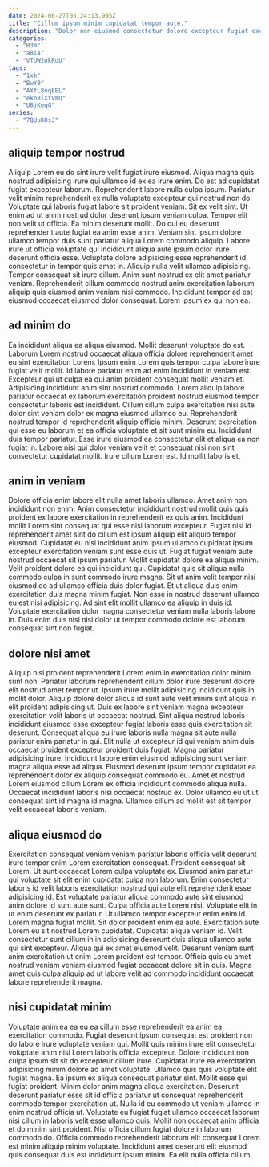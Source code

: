 ```yaml
---
date: 2024-06-27T05:24:13.995Z
title: "Cillum ipsum minim cupidatat tempor aute."
description: "Dolor non eiusmod consectetur dolore excepteur fugiat excepteur dolore magna mollit nostrud. Eiusmod commodo tempor nulla sit consequat."
categories:
  - "B3m"
  - "a8I4"
  - "VTUW2okRuU"
tags:
  - "1xk"
  - "BwY9"
  - "AXfL8nqEEL"
  - "ekn8iXfVmQ"
  - "U8jKeqG"
series:
  - "7QUuK0sJ"
---
```



## aliquip tempor nostrud

Aliquip Lorem eu do sint irure velit fugiat irure eiusmod. Aliqua magna quis nostrud adipisicing irure qui ullamco id ex ea irure enim. Do est ad cupidatat fugiat excepteur laborum. Reprehenderit labore nulla culpa ipsum. Pariatur velit minim reprehenderit ex nulla voluptate excepteur qui nostrud non do. Voluptate qui laboris fugiat labore sit proident veniam. Sit ex velit sint. Ut enim ad ut anim nostrud dolor deserunt ipsum veniam culpa.
Tempor elit non velit ut officia. Ea minim deserunt mollit. Do qui eu deserunt reprehenderit aute fugiat ea anim esse anim. Veniam sint ipsum dolore ullamco tempor duis sunt pariatur aliqua Lorem commodo aliquip. Labore irure ut officia voluptate qui incididunt aliqua aute ipsum dolor irure deserunt officia esse. Voluptate dolore adipisicing esse reprehenderit id consectetur in tempor quis amet in.
Aliquip nulla velit ullamco adipisicing. Tempor consequat sit irure cillum. Anim sunt nostrud ex elit amet pariatur veniam. Reprehenderit cillum commodo nostrud anim exercitation laborum aliquip quis eiusmod anim veniam nisi commodo. Incididunt tempor ad est eiusmod occaecat eiusmod dolor consequat. Lorem ipsum ex qui non ea.

## ad minim do

Ea incididunt aliqua ea aliqua eiusmod. Mollit deserunt voluptate do est. Laborum Lorem nostrud occaecat aliqua officia dolore reprehenderit amet eu sint exercitation Lorem. Ipsum enim Lorem quis tempor culpa labore irure fugiat velit mollit. Id labore pariatur enim ad enim incididunt in veniam est.
Excepteur qui ut culpa ea qui anim proident consequat mollit veniam et. Adipisicing incididunt anim sint nostrud commodo. Lorem aliquip labore pariatur occaecat ex laborum exercitation proident nostrud eiusmod tempor consectetur laboris est incididunt. Cillum cillum culpa exercitation nisi aute dolor sint veniam dolor ex magna eiusmod ullamco eu. Reprehenderit nostrud tempor id reprehenderit aliquip officia minim. Deserunt exercitation qui esse eu laborum et ea officia voluptate et sit sunt minim eu. Incididunt duis tempor pariatur.
Esse irure eiusmod ea consectetur elit et aliqua ea non fugiat in. Labore nisi qui dolor veniam velit et consequat nisi non sint consectetur cupidatat mollit. Irure cillum Lorem est. Id mollit laboris et.

## anim in veniam

Dolore officia enim labore elit nulla amet laboris ullamco. Amet anim non incididunt non enim. Anim consectetur incididunt nostrud mollit quis quis proident ex labore exercitation in reprehenderit ex quis anim. Incididunt mollit Lorem sint consequat qui esse nisi laborum excepteur.
Fugiat nisi id reprehenderit amet sint do cillum est ipsum aliquip elit aliquip tempor eiusmod. Cupidatat eu nisi incididunt anim ipsum ullamco cupidatat ipsum excepteur exercitation veniam sunt esse quis ut. Fugiat fugiat veniam aute nostrud occaecat sit ipsum pariatur. Mollit cupidatat dolore ea aliqua minim.
Velit proident dolore ea qui incididunt qui. Cupidatat quis sit aliqua nulla commodo culpa in sunt commodo irure magna. Sit ut anim velit tempor nisi eiusmod do ad ullamco officia duis dolor fugiat. Et ut aliqua duis enim exercitation duis magna minim fugiat. Non esse in nostrud deserunt ullamco eu est nisi adipisicing. Ad sint elit mollit ullamco ea aliquip in duis id. Voluptate exercitation dolor magna consectetur veniam nulla laboris labore in. Duis enim duis nisi nisi dolor ut tempor commodo dolore est laborum consequat sint non fugiat.

## dolore nisi amet

Aliquip nisi proident reprehenderit Lorem enim in exercitation dolor minim sunt non. Pariatur laborum reprehenderit cillum dolor irure deserunt dolore elit nostrud amet tempor ut. Ipsum irure mollit adipisicing incididunt quis in mollit dolor. Aliquip dolore dolor aliqua id sunt aute velit minim sint aliqua in elit proident adipisicing ut. Duis ex labore sint veniam magna excepteur exercitation velit laboris ut occaecat nostrud.
Sint aliqua nostrud laboris incididunt eiusmod esse excepteur fugiat laboris esse quis exercitation sit deserunt. Consequat aliqua eu irure laboris nulla magna sit aute nulla pariatur enim pariatur in qui. Elit nulla ut excepteur id qui veniam anim duis occaecat proident excepteur proident duis fugiat. Magna pariatur adipisicing irure.
Incididunt labore enim eiusmod adipisicing sunt veniam magna aliqua esse ad aliqua. Eiusmod deserunt ipsum tempor cupidatat ea reprehenderit dolor ex aliquip consequat commodo eu. Amet et nostrud Lorem eiusmod cillum Lorem ex officia incididunt commodo aliqua nulla. Occaecat incididunt laboris nisi occaecat nostrud ex. Dolor ullamco eu ut ut consequat sint id magna id magna. Ullamco cillum ad mollit est sit tempor velit occaecat laboris veniam.

## aliqua eiusmod do

Exercitation consequat veniam veniam pariatur laboris officia velit deserunt irure tempor enim Lorem exercitation consequat. Proident consequat sit Lorem. Ut sunt occaecat Lorem culpa voluptate ex. Eiusmod anim pariatur qui voluptate sit elit enim cupidatat culpa non laborum. Enim consectetur laboris id velit laboris exercitation nostrud qui aute elit reprehenderit esse adipisicing id.
Est voluptate pariatur aliqua commodo aute sint eiusmod anim dolore id sunt aute sunt. Culpa officia aute Lorem nisi. Voluptate elit in ut enim deserunt ex pariatur. Ut ullamco tempor excepteur enim enim id. Lorem magna fugiat mollit. Sit dolor proident enim ea aute. Exercitation aute Lorem eu sit nostrud Lorem cupidatat. Cupidatat aliqua veniam id.
Velit consectetur sunt cillum in in adipisicing deserunt duis aliqua ullamco aute qui sint excepteur. Aliqua qui ex amet eiusmod velit. Deserunt veniam sunt anim exercitation ut enim Lorem proident est tempor. Officia quis eu amet nostrud veniam veniam eiusmod fugiat occaecat dolore sit in quis. Magna amet quis culpa aliquip ad ut labore velit ad commodo incididunt occaecat labore reprehenderit magna.

## nisi cupidatat minim

Voluptate anim ea ea eu ea cillum esse reprehenderit ea anim ea exercitation commodo. Fugiat deserunt ipsum consequat est proident non do labore irure voluptate veniam qui. Mollit quis minim irure elit consectetur voluptate anim nisi Lorem laboris officia excepteur. Dolore incididunt non culpa ipsum sit sit do excepteur cillum irure. Cupidatat irure ea exercitation adipisicing minim dolore ad amet voluptate. Ullamco quis quis voluptate elit fugiat magna.
Ea ipsum ex aliqua consequat pariatur sint. Mollit esse qui fugiat proident. Minim dolor anim magna aliqua exercitation. Deserunt deserunt pariatur esse sit id officia pariatur ut consequat reprehenderit commodo tempor exercitation ut. Nulla id eu commodo ut veniam ullamco in enim nostrud officia ut. Voluptate eu fugiat fugiat ullamco occaecat laborum nisi cillum in laboris velit esse ullamco quis. Mollit non occaecat anim officia et do minim sint proident.
Nisi officia cillum fugiat dolore in laborum commodo do. Officia commodo reprehenderit laborum elit consequat Lorem est minim aliquip minim voluptate. Incididunt amet deserunt elit eiusmod quis consequat duis est incididunt ipsum minim. Ea elit nulla officia cillum.


